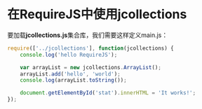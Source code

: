 # 在RequireJS中使用jcollections

要加载**jcollections.js**集合库，我们需要这样定义main.js：

```javascript
require(['../jcollections'], function(jcollections) {
	console.log('hello RequireJS');

    var arrayList = new jcollections.ArrayList();
    arrayList.add('hello', 'world');
    console.log(arrayList.toString());

    document.getElementById('stat').innerHTML = 'It works!';
});
```